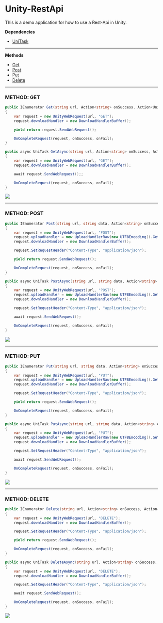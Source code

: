 # Unity-RestApi

This is a demo application for how to use a Rest-Api in Unity.


**Dependencies**
- [UniTask](https://github.com/Cysharp/UniTask)

---

**Methods**
- [Get](https://github.com/maydinunlu/Unity-RestApi#method-get)
- [Post](https://github.com/maydinunlu/Unity-RestApi#method-post)
- [Put](https://github.com/maydinunlu/Unity-RestApi#method-put)
- [Delete](https://github.com/maydinunlu/Unity-RestApi#method-delete)
---

### METHOD: GET

```c#
public IEnumerator Get(string url, Action<string> onSuccess, Action<UnityWebRequest.Result> onFail)
{
    var request = new UnityWebRequest(url, "GET");
    request.downloadHandler = new DownloadHandlerBuffer();

    yield return request.SendWebRequest();

    OnCompleteRequest(request, onSuccess, onFail);
}
```
```c#
public async UniTask GetAsync(string url, Action<string> onSuccess, Action<UnityWebRequest.Result> onFail)
{
    var request = new UnityWebRequest(url, "GET");
    request.downloadHandler = new DownloadHandlerBuffer();

    await request.SendWebRequest();;

    OnCompleteRequest(request, onSuccess, onFail);
}
```

![](Content/ss-1-get.png)

---

### METHOD: POST

```c#
public IEnumerator Post(string url, string data, Action<string> onSuccess, Action<UnityWebRequest.Result> onFail)
{
    var request = new UnityWebRequest(url, "POST");
    request.uploadHandler = new UploadHandlerRaw(new UTF8Encoding().GetBytes(data));
    request.downloadHandler = new DownloadHandlerBuffer();

    request.SetRequestHeader("Content-Type", "application/json");

    yield return request.SendWebRequest();

    OnCompleteRequest(request, onSuccess, onFail);
}
```
```c#
public async UniTask PostAsync(string url, string data, Action<string> onSuccess, Action<UnityWebRequest.Result> onFail)
{
    var request = new UnityWebRequest(url, "POST");
    request.uploadHandler = new UploadHandlerRaw(new UTF8Encoding().GetBytes(data));
    request.downloadHandler = new DownloadHandlerBuffer();

    request.SetRequestHeader("Content-Type", "application/json");

    await request.SendWebRequest();

    OnCompleteRequest(request, onSuccess, onFail);
}
```

![](Content/ss-2-post.png)

---

### METHOD: PUT

```c#
public IEnumerator Put(string url, string data, Action<string> onSuccess, Action<UnityWebRequest.Result> onFail)
{
    var request = new UnityWebRequest(url, "PUT");
    request.uploadHandler = new UploadHandlerRaw(new UTF8Encoding().GetBytes(data));
    request.downloadHandler = new DownloadHandlerBuffer();

    request.SetRequestHeader("Content-Type", "application/json");

    yield return request.SendWebRequest();

    OnCompleteRequest(request, onSuccess, onFail);
}
```
```c#
public async UniTask PutAsync(string url, string data, Action<string> onSuccess, Action<UnityWebRequest.Result> onFail)
{
    var request = new UnityWebRequest(url, "PUT");
    request.uploadHandler = new UploadHandlerRaw(new UTF8Encoding().GetBytes(data));
    request.downloadHandler = new DownloadHandlerBuffer();

    request.SetRequestHeader("Content-Type", "application/json");

    await request.SendWebRequest();

    OnCompleteRequest(request, onSuccess, onFail);
}
```

![](Content/ss-3-put.png)

---

### METHOD: DELETE

```c#
public IEnumerator Delete(string url, Action<string> onSuccess, Action<UnityWebRequest.Result> onFail)
{
    var request = new UnityWebRequest(url, "DELETE");
    request.downloadHandler = new DownloadHandlerBuffer();

    request.SetRequestHeader("Content-Type", "application/json");

    yield return request.SendWebRequest();

    OnCompleteRequest(request, onSuccess, onFail);
}
```
```c#
public async UniTask DeleteAsync(string url, Action<string> onSuccess, Action<UnityWebRequest.Result> onFail)
{
    var request = new UnityWebRequest(url, "DELETE");
    request.downloadHandler = new DownloadHandlerBuffer();

    request.SetRequestHeader("Content-Type", "application/json");

    await request.SendWebRequest();

    OnCompleteRequest(request, onSuccess, onFail);
}
```

![](Content/ss-4-delete.png)
